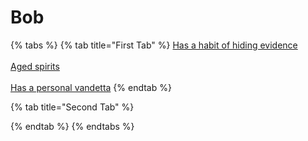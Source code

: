 # Bob

{% tabs %}
{% tab title="First Tab" %}
[Has a habit of hiding evidence](https://armless-detective-wiki-1.gitbook.io/armless-detective-wiki/clues/hallowen-clues-2025/has-a-habit-of-hiding-evidence)\
\
[Aged spirits](https://armless-detective-wiki.gitbook.io/wiki/clues/hallowen-clues-2025/agered-spirits)\
\
[Has a personal vandetta](https://armless-detective-wiki-1.gitbook.io/armless-detective-wiki/clues/hallowen-clues-2025/has-a-personal-vandetta)
{% endtab %}

{% tab title="Second Tab" %}

{% endtab %}
{% endtabs %}
